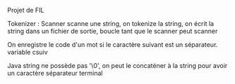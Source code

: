   Projet de FIL


Tokenizer :
  Scanner scanne une string, on tokenize la string, on écrit la string dans un fichier de sortie, boucle tant que le scanner peut scanner

  On enregistre le code d'un mot si le caractère suivant est un séparateur.
  variable csuiv
  
  Java string ne possède pas '\0', on peut le concaténer à la string pour avoir un caractère séparateur terminal

